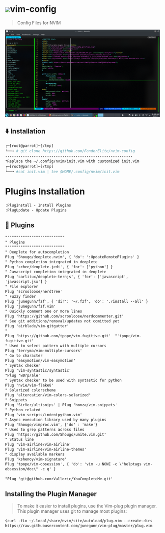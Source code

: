 # <img src="https://upload.wikimedia.org/wikipedia/commons/thumb/3/3a/Neovim-mark.svg/1200px-Neovim-mark.svg.png" width=40px>vim-config
> Config Files for NVIM

<img src="nvimstyle.png">

## ⬇️ Installation
```bash
┌─[root@parrot]─[/tmp]
└──╼ # git clone https://github.com/FonderElite/nvim-config
----------------------------------------------------------
*Replace the ~/.config/nvim/init.vim with customized init.vim
┌─[root@parrot]─[/tmp]
└──╼ #cat init.vim | tee $HOME/.config/nvim/init.vim
```

# Plugins Installation
```vim
:PlugInstall - Install Plugins
:PlugUpdate - Update Plugins
```

## 🎀 Plugins 
```vim
"""""""""""""""""""""""""""
" Plugins
"""""""""""""""""""""""""""
" Deoplete for autocompletion
Plug 'Shougo/deoplete.nvim', { 'do': ':UpdateRemotePlugins' }
" Python completion integrated in deoplete
Plug 'zchee/deoplete-jedi', { 'for': ['python'] }
" Javascript completion integrated in deoplete
Plug 'carlitux/deoplete-ternjs', { 'for': ['javascript', 'javascript.jsx'] }
" File explorer
Plug 'scrooloose/nerdtree'
" Fuzzy finder
Plug 'junegunn/fzf', { 'dir': '~/.fzf', 'do': './install --all' }
Plug 'junegunn/fzf.vim'
" Quickly comment one or more lines
Plug 'https://github.com/scrooloose/nerdcommenter.git'
" See git additions/removal/updates not comitted yet
Plug 'airblade/vim-gitgutter'
"
Plug 'https://github.com/tpope/vim-fugitive.git'  "'tpope/vim-fugitive.git'
" Used to select pattern with multiple cursors
Plug 'terryma/vim-multiple-cursors'
" Go to character
Plug 'easymotion/vim-easymotion'
" Syntax checker
Plug 'vim-syntastic/syntastic'
"Plug 'w0rp/ale'
" Syntax checker to be used with syntastic for python
Plug 'nvie/vim-flake8'
" Solarized colorscheme
Plug 'altercation/vim-colors-solarized'
" Snippets
Plug 'SirVer/ultisnips' | Plug 'honza/vim-snippets'
" Python related
Plug 'vim-scripts/indentpython.vim'
" Async execution library used by many plugins
Plug 'Shougo/vimproc.vim', {'do' : 'make'}
" Used to grep patterns across files
Plug 'https://github.com/Shougo/unite.vim.git'
" Status line
Plug 'vim-airline/vim-airline'
Plug 'vim-airline/vim-airline-themes'
" display available markers
Plug 'kshenoy/vim-signature'
Plug 'tpope/vim-obsession', { 'do': 'vim -u NONE -c \"helptags vim-obsession/doc\" -c q' }

"Plug 'git@github.com:Valloric/YouCompleteMe.git'
```

## Installing the Plugin Manager
> To make it easier to install plugins, use the Vim-plug plugin manager. This plugin manager uses git to manage most plugins:
```
$curl -fLo ~/.local/share/nvim/site/autoload/plug.vim --create-dirs https://raw.githubusercontent.com/junegunn/vim-plug/master/plug.vim
```


